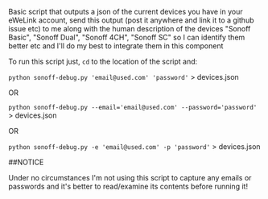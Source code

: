 Basic script that outputs a json of the current devices you have in your eWeLink account, send this output (post it anywhere and link it to a github issue etc) to me along with the human description of the devices "Sonoff Basic", "Sonoff Dual", "Sonoff 4CH", "Sonoff SC" so I can identify them better etc and I'll do my best to integrate them in this component

To run this script just, `cd` to the location of the script and:

`python sonoff-debug.py 'email@used.com' 'password'` > devices.json 

OR

`python sonoff-debug.py --email='email@used.com' --password='password'` > devices.json 

OR

`python sonoff-debug.py -e 'email@used.com' -p 'password'` > devices.json 


##NOTICE 

Under no circumstances I'm not using this script to capture any emails or passwords and it's better to read/examine its contents before running it! 



